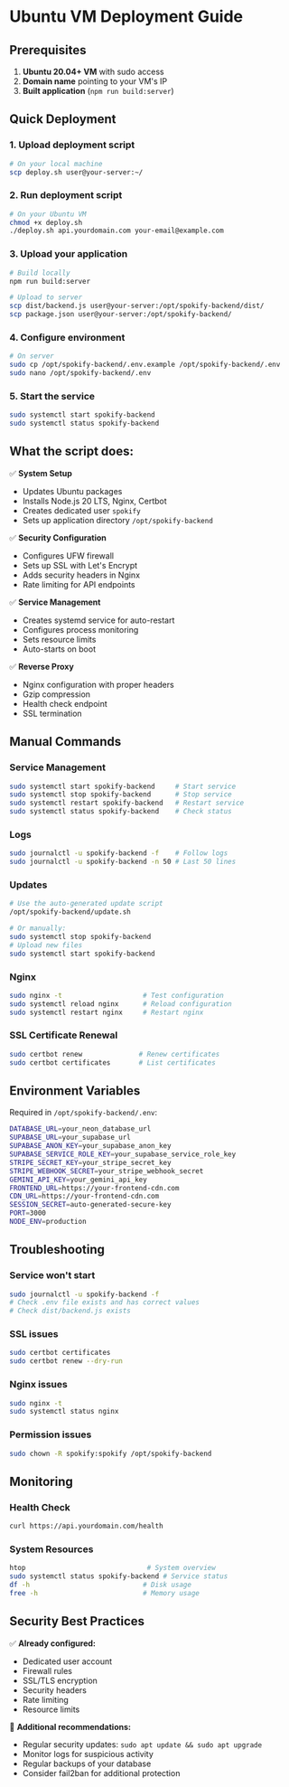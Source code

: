 # Ubuntu VM Deployment Guide

## Prerequisites

1. **Ubuntu 20.04+ VM** with sudo access
2. **Domain name** pointing to your VM's IP
3. **Built application** (`npm run build:server`)

## Quick Deployment

### 1. Upload deployment script
```bash
# On your local machine
scp deploy.sh user@your-server:~/
```

### 2. Run deployment script
```bash
# On your Ubuntu VM
chmod +x deploy.sh
./deploy.sh api.yourdomain.com your-email@example.com
```

### 3. Upload your application
```bash
# Build locally
npm run build:server

# Upload to server
scp dist/backend.js user@your-server:/opt/spokify-backend/dist/
scp package.json user@your-server:/opt/spokify-backend/
```

### 4. Configure environment
```bash
# On server
sudo cp /opt/spokify-backend/.env.example /opt/spokify-backend/.env
sudo nano /opt/spokify-backend/.env
```

### 5. Start the service
```bash
sudo systemctl start spokify-backend
sudo systemctl status spokify-backend
```

## What the script does:

✅ **System Setup**
- Updates Ubuntu packages
- Installs Node.js 20 LTS, Nginx, Certbot
- Creates dedicated user `spokify`
- Sets up application directory `/opt/spokify-backend`

✅ **Security Configuration**
- Configures UFW firewall
- Sets up SSL with Let's Encrypt
- Adds security headers in Nginx
- Rate limiting for API endpoints

✅ **Service Management**
- Creates systemd service for auto-restart
- Configures process monitoring
- Sets resource limits
- Auto-starts on boot

✅ **Reverse Proxy**
- Nginx configuration with proper headers
- Gzip compression
- Health check endpoint
- SSL termination

## Manual Commands

### Service Management
```bash
sudo systemctl start spokify-backend     # Start service
sudo systemctl stop spokify-backend      # Stop service  
sudo systemctl restart spokify-backend   # Restart service
sudo systemctl status spokify-backend    # Check status
```

### Logs
```bash
sudo journalctl -u spokify-backend -f    # Follow logs
sudo journalctl -u spokify-backend -n 50 # Last 50 lines
```

### Updates
```bash
# Use the auto-generated update script
/opt/spokify-backend/update.sh

# Or manually:
sudo systemctl stop spokify-backend
# Upload new files
sudo systemctl start spokify-backend
```

### Nginx
```bash
sudo nginx -t                    # Test configuration
sudo systemctl reload nginx      # Reload configuration
sudo systemctl restart nginx     # Restart nginx
```

### SSL Certificate Renewal
```bash
sudo certbot renew              # Renew certificates
sudo certbot certificates       # List certificates
```

## Environment Variables

Required in `/opt/spokify-backend/.env`:

```bash
DATABASE_URL=your_neon_database_url
SUPABASE_URL=your_supabase_url
SUPABASE_ANON_KEY=your_supabase_anon_key
SUPABASE_SERVICE_ROLE_KEY=your_supabase_service_role_key
STRIPE_SECRET_KEY=your_stripe_secret_key
STRIPE_WEBHOOK_SECRET=your_stripe_webhook_secret
GEMINI_API_KEY=your_gemini_api_key
FRONTEND_URL=https://your-frontend-cdn.com
CDN_URL=https://your-frontend-cdn.com
SESSION_SECRET=auto-generated-secure-key
PORT=3000
NODE_ENV=production
```

## Troubleshooting

### Service won't start
```bash
sudo journalctl -u spokify-backend -f
# Check .env file exists and has correct values
# Check dist/backend.js exists
```

### SSL issues
```bash
sudo certbot certificates
sudo certbot renew --dry-run
```

### Nginx issues
```bash
sudo nginx -t
sudo systemctl status nginx
```

### Permission issues
```bash
sudo chown -R spokify:spokify /opt/spokify-backend
```

## Monitoring

### Health Check
```bash
curl https://api.yourdomain.com/health
```

### System Resources
```bash
htop                              # System overview
sudo systemctl status spokify-backend # Service status
df -h                            # Disk usage
free -h                          # Memory usage
```

## Security Best Practices

✅ **Already configured:**
- Dedicated user account
- Firewall rules
- SSL/TLS encryption
- Security headers
- Rate limiting
- Resource limits

🔄 **Additional recommendations:**
- Regular security updates: `sudo apt update && sudo apt upgrade`
- Monitor logs for suspicious activity
- Regular backups of your database
- Consider fail2ban for additional protection